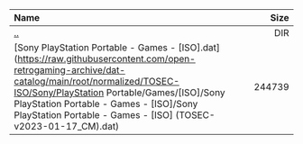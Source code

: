 |Name|Size|
|:---|---:|
|[..](../index.html)|DIR|
|[Sony PlayStation Portable - Games - [ISO].dat](https://raw.githubusercontent.com/open-retrogaming-archive/dat-catalog/main/root/normalized/TOSEC-ISO/Sony/PlayStation Portable/Games/[ISO]/Sony PlayStation Portable - Games - [ISO]/Sony PlayStation Portable - Games - [ISO] (TOSEC-v2023-01-17_CM).dat)|244739|

